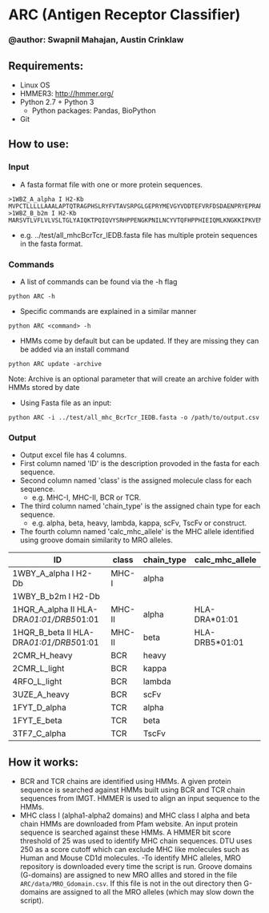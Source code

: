 # ARC (Antigen Receptor Classifier)
### @author: Swapnil Mahajan, Austin Crinklaw

## Requirements:
- Linux OS
- HMMER3: http://hmmer.org/
- Python 2.7 + Python 3
  - Python packages: Pandas, BioPython
- Git

## How to use:
### Input  
-  A fasta format file with one or more protein sequences.  
  ```
  >1WBZ_A_alpha I H2-Kb
MVPCTLLLLLAAALAPTQTRAGPHSLRYFVTAVSRPGLGEPRYMEVGYVDDTEFVRFDSDAENPRYEPRARWMEQEGPEYWERETQKAKGNEQSFRVDLRTLLGYYNQSKGGSHTIQVISGCEVGSDGRLLRGYQQYAYDGCDYIALNEDLKTWTAADMAALITKHKWEQAGEAERLRAYLEGTCVEWLRRYLKNGNATLLRTDSPKAHVTHHSRPEDKVTLRCWALGFYPADITLTWQLNGEELIQDMELVETRPAGDGTFQKWASVVVPLGKEQYYTCHVYHQGLPEPLTLRWEPPPSTVSNMATVAVLVVLGAAIVTGAVVAFVMKMRRRNTGGKGGDYALAPGSQTSDLSLPDCKVMVHDPHSLA
>1WBZ_B_b2m I H2-Kb
MARSVTLVFLVLVSLTGLYAIQKTPQIQVYSRHPPENGKPNILNCYVTQFHPPHIEIQMLKNGKKIPKVEMSDMSFSKDWSFYILAHTEFTPTETDTYACRVKHASMAEPKTVYWDRDM
  ```

-  e.g. ../test/all_mhcBcrTcr_IEDB.fasta file has multiple protein sequences in the fasta format.  

  

### Commands
- A list of commands can be found via the -h flag
```shell
python ARC -h
```
- Specific commands are explained in a similar manner
```shell
python ARC <command> -h
```
- HMMs come by default but can be updated. If they are missing they can be added via an install command
```shell
python ARC update -archive
```
Note: Archive is an optional parameter that will create an archive folder with HMMs stored by date

-  Using Fasta file as an input:
```shell
python ARC -i ../test/all_mhc_BcrTcr_IEDB.fasta -o /path/to/output.csv
```
### Output  
-  Output excel file has 4 columns. 
-  First column named 'ID' is the description provoded in the fasta for each sequence.  
-  Second column named 'class' is the assigned molecule class for each sequence.
   -  e.g. MHC-I, MHC-II, BCR or TCR.  
-  The third column named 'chain_type' is the assigned chain type for each sequence.
   -  e.g. alpha, beta, heavy, lambda, kappa, scFv, TscFv or construct.
-  The fourth column named 'calc_mhc_allele' is the MHC allele identified using groove domain similarity to MRO alleles.

| ID	                                  | class  | chain_type | calc_mhc_allele|
|---------------------------------------- |------- |----------- |---------------|
| 1WBY_A_alpha I H2-Db                    |	MHC-I  | alpha      | |
| 1WBY_B_b2m I H2-Db	                  |	       |            | |
| 1HQR_A_alpha II HLA-DRA*01:01/DRB5*01:01|	MHC-II | alpha      | HLA-DRA*01:01 |
| 1HQR_B_beta II HLA-DRA*01:01/DRB5*01:01 |	MHC-II | beta       | HLA-DRB5*01:01 |
| 2CMR_H_heavy                            |	BCR	   | heavy      | |
| 2CMR_L_light                            |	BCR	   | kappa      | |
| 4RFO_L_light                            |	BCR	   | lambda     | |
| 3UZE_A_heavy                            |	BCR	   | scFv       | |
| 1FYT_D_alpha                            |	TCR	   | alpha      | |
| 1FYT_E_beta                             | TCR	   | beta       | |
| 3TF7_C_alpha                            |	TCR    | TscFv      | |

## How it works:
- BCR and TCR chains are identified using HMMs. A given protein sequence is searched against HMMs built using BCR and TCR chain sequences from IMGT. HMMER is used to align an input sequence to the HMMs.
- MHC class I (alpha1-alpha2 domains) and MHC class I alpha and beta chain HMMs are downloaded from Pfam website. An input protein sequence is searched against these HMMs. A HMMER bit score threshold of 25 was used to identify MHC chain sequences. DTU uses 250 as a score cutoff which can exclude MHC like molecules such as Human and Mouse CD1d molecules.
-To identify MHC alleles, MRO repository is downloaded every time the script is run. Groove domains (G-domains) are assigned to new MRO allles and stored in the file `ARC/data/MRO_Gdomain.csv`. If this file is not in the out directory then G-domains are assigned to all the MRO alleles (which may slow down the script).